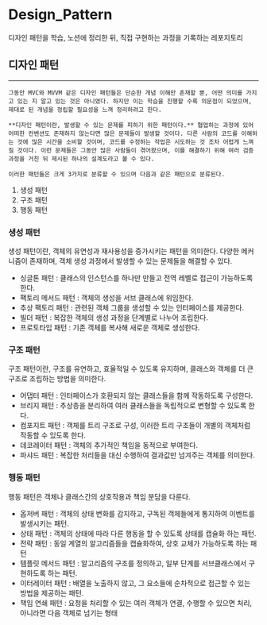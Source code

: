 # Design_Pattern
디자인 패턴을 학습, 노션에 정리한 뒤, 직접 구현하는 과정을 기록하는 레포지토리

## 디자인 패턴

---

    그동안 MVC와 MVVM 같은 디자인 패턴들은 단순한 개념 이해만 존재할 뿐, 어떤 의미를 가지고 있는 지 알고 있는 것은 아니였다. 하지만 이는 학습을 진행할 수록 의문점이 되었으며, 제대로 된 개념을 정립할 필요성을 느껴 정리하려고 한다. 

    **디자인 패턴이란, 발생할 수 있는 문제를 피하기 위한 패턴이다.** 협업하는 과정에 있어 어떠한 컨벤션도 존재하지 않는다면 많은 문제들이 발생할 것이다. 다른 사람의 코드를 이해하는 것에 많은 시간을 소비할 것이며, 코드를 수정하는 작업은 시도하는 것 조차 어렵게 느껴질 것이다. 이런 문제들은 그동안 많은 사람들이 겪어왔으며, 이를 해결하기 위해 여러 검증과정을 거친 뒤 제시된 하나의 설계도라고 볼 수 있다. 

    이러한 패턴들은 크게 3가지로 분류할 수 있으며 다음과 같은 패턴으로 분류된다. 

1. 생성 패턴
2. 구조 패턴 
3. 행동 패턴

### 생성 패턴

생성 패턴이란, 객체의 유연성과 재사용성을 증가시키는 패턴을 의미한다. 다양한 메커니즘이 존재하며, 객체 생성 과정에서 발생할 수 있는 문제들을 해결할 수 있다.

- 싱글톤 패턴 : 클래스의 인스턴스를 하나만 만들고 전역 레벨로 접근이 가능하도록 한다.
- 팩토리 메서드 패턴 : 객체의 생성을 서브 클래스에 위임한다.
- 추상 팩토리 패턴 : 관련된 객체 그룹을 생성할 수 있는 인터페이스를 제공한다.
- 빌더 패턴 : 복잡한 객체의 생성 과정을 단계별로 나누어 조립한다.
- 프로토타입 패턴 : 기존 객체를 복사해 새로운 객체로 생성한다.

### 구조 패턴

구조 패턴이란, 구조를 유연하고, 효율적일 수 있도록 유지하며, 클래스와 객체를 더 큰 구조로 조립하는 방법을 의미한다.

- 어댑터 패턴 : 인터페이스가 호환되지 않는 클래스들을 함께 작동하도록 구성한다.
- 브리지 패턴 : 추상층을 분리하여 여러 클래스들을 독립적으로 변형할 수 있도록 한다.
- 컴포지트 패턴 : 객체를 트리 구조로 구성, 이러한 트리 구조들이 개별의 객체처럼 작동할 수 있도록 한다.
- 데코레이터 패턴 : 객체의 추가적인 책임을 동적으로 부여한다.
- 파샤드 패턴 : 복잡한 처리들을 대신 수행하여 결과값만 넘겨주는 객체를 의미한다.

### 행동 패턴

행동 패턴은 객체나 클래스간의 상호작용과 책임 분담을 다룬다.

- 옵저버 패턴 : 객체의 상태 변화를 감지하고, 구독된 객체들에게 통지하여 이벤트를 발생시키는 패턴.
- 상태 패턴 : 객체의 상태에 따라 다른 행동을 할 수 있도록 상태를 캡슐화 하는 패턴.
- 전략 패턴 : 동일 계열의 알고리즘들을 캡슐화하여, 상호 교체가 가능하도록 하는 패턴
- 템플릿 메서드 패턴 : 알고리즘의 구조를 정의하고, 일부 단계를 서브클래스에서 구현하도록 하는 패턴.
- 이터레이터 패턴 : 배열을 노출하지 않고, 그 요소들에 순차적으로 접근할 수 있는 방법을 제공하는 패턴.
- 책임 연쇄 패턴 : 요청을 처리할 수 있는 여러 객체가 연결, 수행할 수 있으면 처리, 아니라면 다음 객체로 넘기는 형태